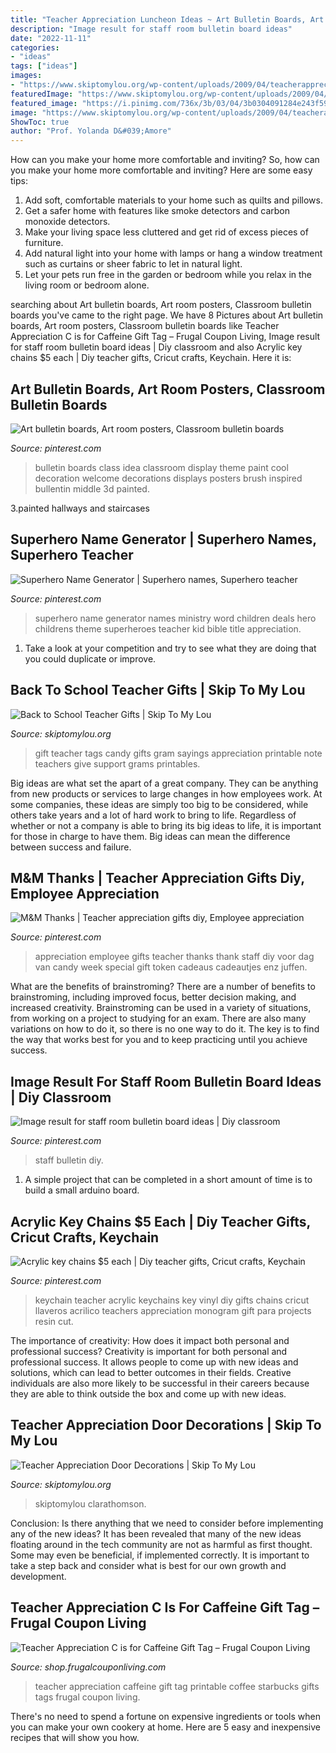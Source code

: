 ```yaml
---
title: "Teacher Appreciation Luncheon Ideas ~ Art Bulletin Boards, Art Room Posters, Classroom Bulletin Boards"
description: "Image result for staff room bulletin board ideas"
date: "2022-11-11"
categories:
- "ideas"
tags: ["ideas"]
images:
- "https://www.skiptomylou.org/wp-content/uploads/2009/04/teacherappreciationdoor6.jpg"
featuredImage: "https://www.skiptomylou.org/wp-content/uploads/2009/04/teacherappreciationdoor6.jpg"
featured_image: "https://i.pinimg.com/736x/3b/03/04/3b0304091284e243f591f0bfcf06bc5d.jpg"
image: "https://www.skiptomylou.org/wp-content/uploads/2009/04/teacherappreciationdoor6.jpg"
ShowToc: true
author: "Prof. Yolanda D&#039;Amore"
---
```



How can you make your home more comfortable and inviting?
So, how can you make your home more comfortable and inviting? Here are some easy tips: 
1. Add soft, comfortable materials to your home such as quilts and pillows. 
2. Get a safer home with features like smoke detectors and carbon monoxide detectors. 
3. Make your living space less cluttered and get rid of excess pieces of furniture. 
4. Add natural light into your home with lamps or hang a window treatment such as curtains or sheer fabric to let in natural light. 
5. Let your pets run free in the garden or bedroom while you relax in the living room or bedroom alone.

	

		
searching about Art bulletin boards, Art room posters, Classroom bulletin boards you've came to the right page. We have 8 Pictures about Art bulletin boards, Art room posters, Classroom bulletin boards like Teacher Appreciation C is for Caffeine Gift Tag – Frugal Coupon Living, Image result for staff room bulletin board ideas | Diy classroom and also Acrylic key chains $5 each | Diy teacher gifts, Cricut crafts, Keychain. Here it is:
		
    
## Art Bulletin Boards, Art Room Posters, Classroom Bulletin Boards

<img loading=lazy src="https://i.pinimg.com/736x/47/eb/83/47eb83ae8576c67ad28d0d78ce914d34--pinterest-bulletin-board-class-bulletin-boards.jpg" onerror="this.onerror=null;this.src='https://tse4.mm.bing.net/th?id=OIP.R4ooS4vgqsqBI8tn9LkiJAHaJ6&amp;pid=15.1';" alt="Art bulletin boards, Art room posters, Classroom bulletin boards">

_Source: pinterest.com_

>bulletin boards class idea classroom display theme paint cool decoration welcome decorations displays posters brush inspired bullentin middle 3d painted. 

	

3.painted hallways and staircases

    
## Superhero Name Generator | Superhero Names, Superhero Teacher

<img loading=lazy src="https://i.pinimg.com/736x/b0/77/c2/b077c2c5c90cd02e802aeb66516e3b61.jpg" onerror="this.onerror=null;this.src='https://tse4.mm.bing.net/th?id=OIP.W-MkwoACbukw8jHQL2jsSwHaJ3&amp;pid=15.1';" alt="Superhero Name Generator | Superhero names, Superhero teacher">

_Source: pinterest.com_

>superhero name generator names ministry word children deals hero childrens theme superheroes teacher kid bible title appreciation. 

	

1. Take a look at your competition and try to see what they are doing that you could duplicate or improve.

    
## Back To School Teacher Gifts | Skip To My Lou

<img loading=lazy src="http://www.skiptomylou.org/wp-content/uploads/2016/08/back-to-school-candy-gram-gift-tags.jpg" onerror="this.onerror=null;this.src='https://tse2.mm.bing.net/th?id=OIP.pt6KcY9py4y_qu-g38zKKAHaE8&amp;pid=15.1';" alt="Back to School Teacher Gifts | Skip To My Lou">

_Source: skiptomylou.org_

>gift teacher tags candy gifts gram sayings appreciation printable note teachers give support grams printables. 

	

Big ideas are what set the apart of a great company. They can be anything from new products or services to large changes in how employees work. At some companies, these ideas are simply too big to be considered, while others take years and a lot of hard work to bring to life. Regardless of whether or not a company is able to bring its big ideas to life, it is important for those in charge to have them. Big ideas can mean the difference between success and failure.

    
## M&amp;M Thanks | Teacher Appreciation Gifts Diy, Employee Appreciation

<img loading=lazy src="https://i.pinimg.com/736x/3b/03/04/3b0304091284e243f591f0bfcf06bc5d.jpg" onerror="this.onerror=null;this.src='https://tse3.mm.bing.net/th?id=OIP.NiXRdCDNOr9_nwLv4RTLdgHaJ3&amp;pid=15.1';" alt="M&amp;M Thanks | Teacher appreciation gifts diy, Employee appreciation">

_Source: pinterest.com_

>appreciation employee gifts teacher thanks thank staff diy voor dag van candy week special gift token cadeaus cadeautjes enz juffen. 

	

What are the benefits of brainstroming?
There are a number of benefits to brainstroming, including improved focus, better decision making, and increased creativity. Brainstroming can be used in a variety of situations, from working on a project to studying for an exam. There are also many variations on how to do it, so there is no one way to do it. The key is to find the way that works best for you and to keep practicing until you achieve success.

    
## Image Result For Staff Room Bulletin Board Ideas | Diy Classroom

<img loading=lazy src="https://i.pinimg.com/736x/3d/37/41/3d37415fa056ea1d58b71dbf5e9b97a3.jpg" onerror="this.onerror=null;this.src='https://tse3.mm.bing.net/th?id=OIP.dOJ-HTi-vQbJWjYN8e3hnQHaJ3&amp;pid=15.1';" alt="Image result for staff room bulletin board ideas | Diy classroom">

_Source: pinterest.com_

>staff bulletin diy. 

	

1. A simple project that can be completed in a short amount of time is to build a small arduino board.

    
## Acrylic Key Chains $5 Each | Diy Teacher Gifts, Cricut Crafts, Keychain

<img loading=lazy src="https://i.pinimg.com/736x/54/5c/34/545c3429f2e81d626c0fe89ca45cf974.jpg" onerror="this.onerror=null;this.src='https://tse3.mm.bing.net/th?id=OIP.gT4wUnYTuacCCMYy4JJogAHaJ3&amp;pid=15.1';" alt="Acrylic key chains $5 each | Diy teacher gifts, Cricut crafts, Keychain">

_Source: pinterest.com_

>keychain teacher acrylic keychains key vinyl diy gifts chains cricut llaveros acrilico teachers appreciation monogram gift para projects resin cut. 

	

The importance of creativity: How does it impact both personal and professional success?
Creativity is important for both personal and professional success. It allows people to come up with new ideas and solutions, which can lead to better outcomes in their fields. Creative individuals are also more likely to be successful in their careers because they are able to think outside the box and come up with new ideas.

    
## Teacher Appreciation Door Decorations | Skip To My Lou

<img loading=lazy src="https://www.skiptomylou.org/wp-content/uploads/2009/04/teacherappreciationdoor6.jpg" onerror="this.onerror=null;this.src='https://tse1.mm.bing.net/th?id=OIP.e7cTy04_XG_Wo9qRiRgN3wAAAA&amp;pid=15.1';" alt="Teacher Appreciation Door Decorations | Skip To My Lou">

_Source: skiptomylou.org_

>skiptomylou clarathomson. 

	

Conclusion: Is there anything that we need to consider before implementing any of the new ideas?
It has been revealed that many of the new ideas floating around in the tech community are not as harmful as first thought. Some may even be beneficial, if implemented correctly. It is important to take a step back and consider what is best for our own growth and development.

    
## Teacher Appreciation C Is For Caffeine Gift Tag – Frugal Coupon Living

<img loading=lazy src="https://cdn.shopify.com/s/files/1/0256/0448/9287/products/c_is_for_caffeine_starbucks_teacher_appreciation_printable_frugal_coupon_living_1200x1200.jpg?v=1576183571" onerror="this.onerror=null;this.src='https://tse4.mm.bing.net/th?id=OIP.y-InaLkOUVfijmBIGnfmBQHaJ4&amp;pid=15.1';" alt="Teacher Appreciation C is for Caffeine Gift Tag – Frugal Coupon Living">

_Source: shop.frugalcouponliving.com_

>teacher appreciation caffeine gift tag printable coffee starbucks gifts tags frugal coupon living. 

	

There's no need to spend a fortune on expensive ingredients or tools when you can make your own cookery at home. Here are 5 easy and inexpensive recipes that will show you how.

